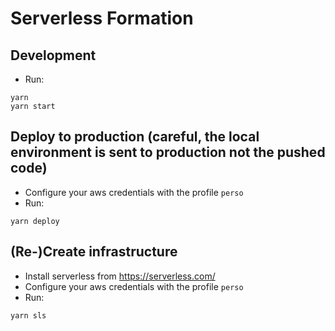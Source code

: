 # Serverless Formation

## Development
- Run:
```
yarn
yarn start
```

## Deploy to production (careful, the local environment is sent to production not the pushed code)
- Configure your aws credentials with the profile `perso`
- Run:
```
yarn deploy
```

## (Re-)Create infrastructure
- Install serverless from https://serverless.com/
- Configure your aws credentials with the profile `perso`
- Run:
```
yarn sls
```